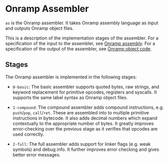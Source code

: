 # Onramp Assembler

`as` is the Onramp assembler. It takes Onramp assembly language as input and outputs Onramp object files.

This is a description of the implementation stages of the assembler. For a specification of the input to the assembler, see [Onramp assembly](../../docs/assembly.md). For a specification of the output of the assembler, see [Onramp object code](../../docs/object-file.md).



## Stages

The Onramp assembler is implemented in the following stages:

- `0-basic`: The basic assembler supports quoted bytes, raw strings, and keyword replacement for primitive opcodes, registers and syscalls. It supports the same label syntax as Onramp object files.

- `1-compound`: The compound assembler adds compound instructions, e.g. `push`/`pop`, `call`/`ret`. These are assembled into to multiple primitive instructions in bytecode. It also adds decimal numbers which expand contextually to the appropriate number of bytes. It greatly improves error-checking over the previous stage as it verifies that opcodes are used correctly.

- `2-full`: The full assembler adds support for linker flags (e.g. weak symbols) and debug info. It further improves error checking and gives better error messages.
